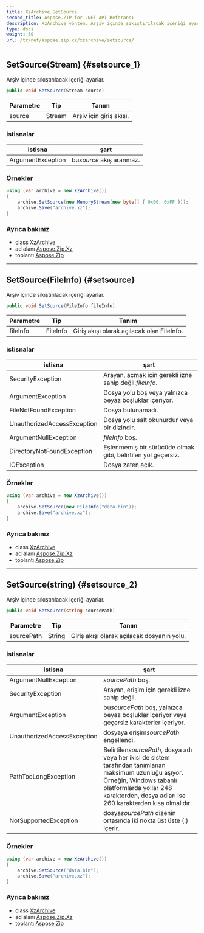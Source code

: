 ```yaml
---
title: XzArchive.SetSource
second_title: Aspose.ZIP for .NET API Referansı
description: XzArchive yöntem. Arşiv içinde sıkıştırılacak içeriği ayarlar.
type: docs
weight: 50
url: /tr/net/aspose.zip.xz/xzarchive/setsource/
---
```

## SetSource(Stream) {#setsource_1}

Arşiv içinde sıkıştırılacak içeriği ayarlar.

```csharp
public void SetSource(Stream source)
```

| Parametre | Tip | Tanım |
| --- | --- | --- |
| source | Stream | Arşiv için giriş akışı. |

### istisnalar

| istisna | şart |
| --- | --- |
| ArgumentException | bu*source* akış aranmaz. |

### Örnekler

```csharp
using (var archive = new XzArchive())
{
    archive.SetSource(new MemoryStream(new byte[] { 0x00, 0xFF }));
    archive.Save("archive.xz");
}
```

### Ayrıca bakınız

* class [XzArchive](../)
* ad alanı [Aspose.Zip.Xz](../../xzarchive/)
* toplantı [Aspose.Zip](../../../)

---

## SetSource(FileInfo) {#setsource}

Arşiv içinde sıkıştırılacak içeriği ayarlar.

```csharp
public void SetSource(FileInfo fileInfo)
```

| Parametre | Tip | Tanım |
| --- | --- | --- |
| fileInfo | FileInfo | Giriş akışı olarak açılacak olan FileInfo. |

### istisnalar

| istisna | şart |
| --- | --- |
| SecurityException | Arayan, açmak için gerekli izne sahip değil.*fileInfo*. |
| ArgumentException | Dosya yolu boş veya yalnızca beyaz boşluklar içeriyor. |
| FileNotFoundException | Dosya bulunamadı. |
| UnauthorizedAccessException | Dosya yolu salt okunurdur veya bir dizindir. |
| ArgumentNullException | *fileInfo* boş. |
| DirectoryNotFoundException | Eşlenmemiş bir sürücüde olmak gibi, belirtilen yol geçersiz. |
| IOException | Dosya zaten açık. |

### Örnekler

```csharp
using (var archive = new XzArchive()) 
{
    archive.SetSource(new FileInfo("data.bin"));
    archive.Save("archive.xz");
}
```

### Ayrıca bakınız

* class [XzArchive](../)
* ad alanı [Aspose.Zip.Xz](../../xzarchive/)
* toplantı [Aspose.Zip](../../../)

---

## SetSource(string) {#setsource_2}

Arşiv içinde sıkıştırılacak içeriği ayarlar.

```csharp
public void SetSource(string sourcePath)
```

| Parametre | Tip | Tanım |
| --- | --- | --- |
| sourcePath | String | Giriş akışı olarak açılacak dosyanın yolu. |

### istisnalar

| istisna | şart |
| --- | --- |
| ArgumentNullException | *sourcePath* boş. |
| SecurityException | Arayan, erişim için gerekli izne sahip değil. |
| ArgumentException | bu*sourcePath* boş, yalnızca beyaz boşluklar içeriyor veya geçersiz karakterler içeriyor. |
| UnauthorizedAccessException | dosyaya erişim*sourcePath* engellendi. |
| PathTooLongException | Belirtilen*sourcePath*, dosya adı veya her ikisi de sistem tarafından tanımlanan maksimum uzunluğu aşıyor. Örneğin, Windows tabanlı platformlarda yollar 248 karakterden, dosya adları ise 260 karakterden kısa olmalıdır. |
| NotSupportedException | dosya*sourcePath* dizenin ortasında iki nokta üst üste (:) içerir. |

### Örnekler

```csharp
using (var archive = new XzArchive()) 
{
    archive.SetSource("data.bin");
    archive.Save("archive.xz");
}
```

### Ayrıca bakınız

* class [XzArchive](../)
* ad alanı [Aspose.Zip.Xz](../../xzarchive/)
* toplantı [Aspose.Zip](../../../)



